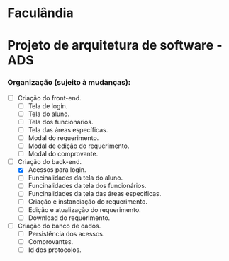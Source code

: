 # Faculândia
# Projeto de arquitetura de software - ADS

### Organização (sujeito à mudanças):

- [ ] Criação do front-end.
    - [ ] Tela de login.
    - [ ] Tela do aluno.
    - [ ] Tela dos funcionários.
    - [ ] Tela das áreas específicas.
    - [ ] Modal do requerimento.
    - [ ] Modal de edição do requerimento.
    - [ ] Modal do comprovante.
- [ ] Criação do back-end.
    - [x] Acessos para login.
    - [ ] Funcinalidades da tela do aluno.
    - [ ] Funcinalidades da tela dos funcionários.
    - [ ] Funcinalidades da tela das áreas específicas.
    - [ ] Criação e instanciação do requerimento.
    - [ ] Edição e atualização do requerimento.
    - [ ] Download do requerimento.
- [ ] Criação do banco de dados.
    - [ ] Persistência dos acessos.
    - [ ] Comprovantes.
    - [ ] Id dos protocolos.
